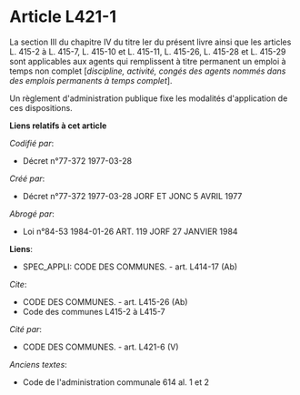 # Article L421-1

La section III du chapitre IV du titre Ier du présent livre ainsi que les articles L. 415-2 à L. 415-7, L. 415-10 et L.
415-11, L. 415-26, L. 415-28 et L. 415-29 sont applicables aux agents qui remplissent à titre permanent un emploi à temps non
complet [*discipline, activité, congés des agents nommés dans des emplois permanents à temps complet*].

Un règlement d'administration publique fixe les modalités d'application de ces dispositions.

**Liens relatifs à cet article**

_Codifié par_:

  - Décret n°77-372 1977-03-28

_Créé par_:

  - Décret n°77-372 1977-03-28 JORF ET JONC 5 AVRIL 1977

_Abrogé par_:

  - Loi n°84-53 1984-01-26 ART. 119 JORF 27 JANVIER 1984

**Liens**:

  - SPEC_APPLI: CODE DES COMMUNES. - art. L414-17 (Ab)

_Cite_:

  - CODE DES COMMUNES. - art. L415-26 (Ab)
  - Code des communes L415-2 à L415-7

_Cité par_:

  - CODE DES COMMUNES. - art. L421-6 (V)

_Anciens textes_:

  - Code de l'administration communale 614 al. 1 et 2
